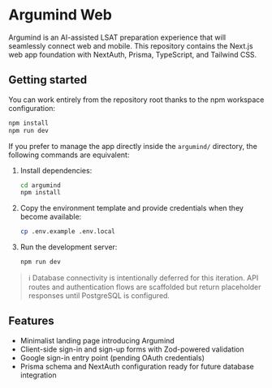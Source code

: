 # Argumind Web

Argumind is an AI-assisted LSAT preparation experience that will seamlessly connect web and mobile. This repository contains the Next.js web app foundation with NextAuth, Prisma, TypeScript, and Tailwind CSS.

## Getting started

You can work entirely from the repository root thanks to the npm workspace configuration:

```bash
npm install
npm run dev
```

If you prefer to manage the app directly inside the `argumind/` directory, the following commands are equivalent:

1. Install dependencies:
   ```bash
   cd argumind
   npm install
   ```
2. Copy the environment template and provide credentials when they become available:
   ```bash
   cp .env.example .env.local
   ```
3. Run the development server:
   ```bash
   npm run dev
   ```

> ℹ️ Database connectivity is intentionally deferred for this iteration. API routes and authentication flows are scaffolded but return placeholder responses until PostgreSQL is configured.

## Features

- Minimalist landing page introducing Argumind
- Client-side sign-in and sign-up forms with Zod-powered validation
- Google sign-in entry point (pending OAuth credentials)
- Prisma schema and NextAuth configuration ready for future database integration
